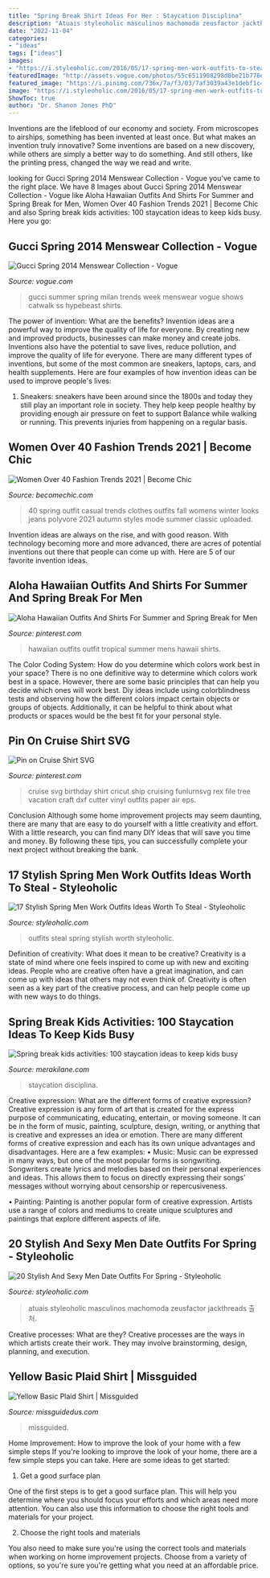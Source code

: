 ```yaml
---
title: "Spring Break Shirt Ideas For Her : Staycation Disciplina"
description: "Atuais styleoholic masculinos machomoda zeusfactor jackthreads 출처"
date: "2022-11-04"
categories:
- "ideas"
tags: ["ideas"]
images:
- "https://i.styleoholic.com/2016/05/17-spring-men-work-outfits-to-steal-10.jpg"
featuredImage: "http://assets.vogue.com/photos/55c6511908298d8be21b776e/master/pass/_GUC0017.1366x2048.JPG"
featured_image: "https://i.pinimg.com/736x/7a/f3/03/7af3039a43e1debf1c40f7f8d9c842f8.jpg"
image: "https://i.styleoholic.com/2016/05/17-spring-men-work-outfits-to-steal-10.jpg"
ShowToc: true
author: "Dr. Shanon Jones PhD"
---
```



Inventions are the lifeblood of our economy and society. From microscopes to airships, something has been invented at least once. But what makes an invention truly innovative? Some inventions are based on a new discovery, while others are simply a better way to do something. And still others, like the printing press, changed the way we read and write.

	

		
looking for Gucci Spring 2014 Menswear Collection - Vogue you've came to the right place. We have 8 Images about Gucci Spring 2014 Menswear Collection - Vogue like Aloha Hawaiian Outfits And Shirts For Summer and Spring Break for Men, Women Over 40 Fashion Trends 2021 | Become Chic and also Spring break kids activities: 100 staycation ideas to keep kids busy. Here you go:
		
    
## Gucci Spring 2014 Menswear Collection - Vogue

<img loading=lazy src="http://assets.vogue.com/photos/55c6511908298d8be21b776e/master/pass/_GUC0017.1366x2048.JPG" onerror="this.onerror=null;this.src='https://tse2.mm.bing.net/th?id=OIP.MLoP9qpfvf4RBdfcxLrv2gHaLG&amp;pid=15.1';" alt="Gucci Spring 2014 Menswear Collection - Vogue">

_Source: vogue.com_

>gucci summer spring milan trends week menswear vogue shows catwalk ss hypebeast shirts. 

	

The power of invention: What are the benefits?
Invention ideas are a powerful way to improve the quality of life for everyone. By creating new and improved products, businesses can make money and create jobs. Inventions also have the potential to save lives, reduce pollution, and improve the quality of life for everyone. There are many different types of inventions, but some of the most common are sneakers, laptops, cars, and health supplements. Here are four examples of how invention ideas can be used to improve people's lives: 
1. Sneakers: sneakers have been around since the 1800s and today they still play an important role in society. They help keep people healthy by providing enough air pressure on feet to support Balance while walking or running. This prevents injuries from happening on a regular basis.

    
## Women Over 40 Fashion Trends 2021 | Become Chic

<img loading=lazy src="http://becomechic.com/wp-content/uploads/2016/01/Women-Over-40-Fashion-Trends-6.jpg" onerror="this.onerror=null;this.src='https://tse3.mm.bing.net/th?id=OIP.yUR8UoXr7TkcwingI3jEOwHaMh&amp;pid=15.1';" alt="Women Over 40 Fashion Trends 2021 | Become Chic">

_Source: becomechic.com_

>40 spring outfit casual trends clothes outfits fall womens winter looks jeans polyvore 2021 autumn styles mode summer classic uploaded. 

	

Invention ideas are always on the rise, and with good reason. With technology becoming more and more advanced, there are acres of potential inventions out there that people can come up with. Here are 5 of our favorite invention ideas.

    
## Aloha Hawaiian Outfits And Shirts For Summer And Spring Break For Men

<img loading=lazy src="https://i.pinimg.com/736x/7a/f3/03/7af3039a43e1debf1c40f7f8d9c842f8.jpg" onerror="this.onerror=null;this.src='https://tse4.mm.bing.net/th?id=OIP.26FgQycNafz4HEwG0YsmYQHaLL&amp;pid=15.1';" alt="Aloha Hawaiian Outfits And Shirts For Summer and Spring Break for Men">

_Source: pinterest.com_

>hawaiian outfits outfit tropical summer mens hawaii shirts. 

	

The Color Coding System: How do you determine which colors work best in your space?
There is no one definitive way to determine which colors work best in a space. However, there are some basic principles that can help you decide which ones will work best. Diy ideas include using colorblindness tests and observing how the different colors impact certain objects or groups of objects. Additionally, it can be helpful to think about what products or spaces would be the best fit for your personal style.

    
## Pin On Cruise Shirt SVG

<img loading=lazy src="https://i.pinimg.com/736x/03/33/9f/03339fd60c2c3ec1c9658dd4dc72b623.jpg" onerror="this.onerror=null;this.src='https://tse1.mm.bing.net/th?id=OIP.14XaI3GISXUqC3fG1VwgwgHaHa&amp;pid=15.1';" alt="Pin on Cruise Shirt SVG">

_Source: pinterest.com_

>cruise svg birthday shirt cricut ship cruising funlurnsvg rex file tree vacation craft dxf cutter vinyl outfits paper air eps. 

	

Conclusion
Although some home improvement projects may seem daunting, there are many that are easy to do yourself with a little creativity and effort. With a little research, you can find many DIY ideas that will save you time and money. By following these tips, you can successfully complete your next project without breaking the bank.

    
## 17 Stylish Spring Men Work Outfits Ideas Worth To Steal - Styleoholic

<img loading=lazy src="https://i.styleoholic.com/2016/05/17-spring-men-work-outfits-to-steal-10.jpg" onerror="this.onerror=null;this.src='https://tse3.mm.bing.net/th?id=OIP.Sa3UIKSK5Dt_ey_y_werggHaLH&amp;pid=15.1';" alt="17 Stylish Spring Men Work Outfits Ideas Worth To Steal - Styleoholic">

_Source: styleoholic.com_

>outfits steal spring stylish worth styleoholic. 

	

Definition of creativity: What does it mean to be creative?
Creativity is a state of mind where one feels inspired to come up with new and exciting ideas. People who are creative often have a great imagination, and can come up with ideas that others may not even think of. Creativity is often seen as a key part of the creative process, and can help people come up with new ways to do things.

    
## Spring Break Kids Activities: 100 Staycation Ideas To Keep Kids Busy

<img loading=lazy src="https://www.merakilane.com/wp-content/uploads/2017/03/Spring-break-kids-activities-100-staycation-ideas-to-keep-kids-busy-2.jpg" onerror="this.onerror=null;this.src='https://tse1.mm.bing.net/th?id=OIP._ppWPzAOMIjJNDGn1CwU_AHaE8&amp;pid=15.1';" alt="Spring break kids activities: 100 staycation ideas to keep kids busy">

_Source: merakilane.com_

>staycation disciplina. 

	

Creative expression: What are the different forms of creative expression?
Creative expression is any form of art that is created for the express purpose of communicating, educating, entertain, or moving someone. It can be in the form of music, painting, sculpture, design, writing, or anything that is creative and expresses an idea or emotion. There are many different forms of creative expression and each has its own unique advantages and disadvantages. Here are a few examples: 
• Music: Music can be expressed in many ways, but one of the most popular forms is songwriting. Songwriters create lyrics and melodies based on their personal experiences and ideas. This allows them to focus on directly expressing their songs’ messages without worrying about censorship or repercusiveness. 

• Painting: Painting is another popular form of creative expression. Artists use a range of colors and mediums to create unique sculptures and paintings that explore different aspects of life.

    
## 20 Stylish And Sexy Men Date Outfits For Spring - Styleoholic

<img loading=lazy src="https://i.styleoholic.com/2016/03/stylish-and-sexy-men-date-outfits-for-spring-8.jpg" onerror="this.onerror=null;this.src='https://tse3.mm.bing.net/th?id=OIP.R26XKbCTIkAYjoWE8PzaBgHaO0&amp;pid=15.1';" alt="20 Stylish And Sexy Men Date Outfits For Spring - Styleoholic">

_Source: styleoholic.com_

>atuais styleoholic masculinos machomoda zeusfactor jackthreads 출처. 

	

Creative processes: What are they?
Creative processes are the ways in which artists create their work. They may involve brainstorming, design, planning, and execution.

    
## Yellow Basic Plaid Shirt | Missguided

<img loading=lazy src="https://media.missguided.com/s/missguided/TW421551_set/3/yellow-basic-plaid-shirt.jpg?$product-page__zoom--2x$" onerror="this.onerror=null;this.src='https://tse2.mm.bing.net/th?id=OIP.npdWxX7Kf5WaKf8iNr6NgAHaKu&amp;pid=15.1';" alt="Yellow Basic Plaid Shirt | Missguided">

_Source: missguidedus.com_

>missguided. 

	

Home Improvement: How to improve the look of your home with a few simple steps
If you're looking to improve the look of your home, there are a few simple steps you can take. Here are some ideas to get started:
1. Get a good surface plan

One of the first steps is to get a good surface plan. This will help you determine where you should focus your efforts and which areas need more attention. You can also use this information to choose the right tools and materials for your project.

2. Choose the right tools and materials

You also need to make sure you're using the correct tools and materials when working on home improvement projects. Choose from a variety of options, so you're sure you're getting what you need at an affordable price.


